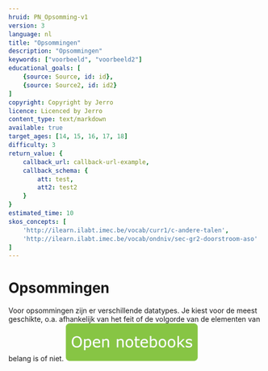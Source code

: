 ```yaml
---
hruid: PN_Opsomming-v1
version: 3
language: nl
title: "Opsommingen"
description: "Opsommingen"
keywords: ["voorbeeld", "voorbeeld2"]
educational_goals: [
    {source: Source, id: id}, 
    {source: Source2, id: id2}
]
copyright: Copyright by Jerro
licence: Licenced by Jerro
content_type: text/markdown
available: true
target_ages: [14, 15, 16, 17, 18]
difficulty: 3
return_value: {
    callback_url: callback-url-example,
    callback_schema: {
        att: test,
        att2: test2
    }
}
estimated_time: 10
skos_concepts: [
    'http://ilearn.ilabt.imec.be/vocab/curr1/c-andere-talen', 
    'http://ilearn.ilabt.imec.be/vocab/ondniv/sec-gr2-doorstroom-aso'
]
---
```

# Opsommingen
Voor opsommingen zijn er verschillende datatypes. Je kiest voor de meest geschikte, o.a. afhankelijk van het feit of de volgorde van de elementen van belang is of niet.
[![](embed/Knop.png "Knop")](https://kiks.ilabt.imec.be/jupyterhub/?id=1002 "Notebooks Input Output")

